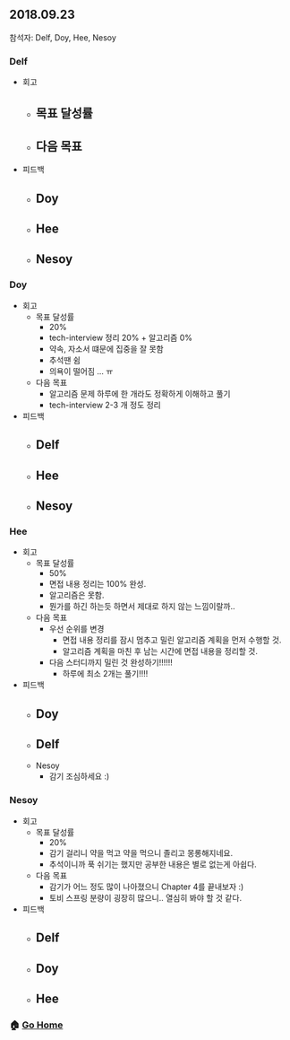 ## 2018.09.23
참석자: Delf, Doy, Hee, Nesoy

### Delf
- 회고
  - 목표 달성률
    -
  - 다음 목표
    -
- 피드백
  - Doy
    -
  - Hee
    -
  - Nesoy
    -

### Doy
- 회고
  - 목표 달성률
    - 20%
    - tech-interview 정리 20% + 알고리즘 0%
    - 약속, 자소서 떄문에 집중을 잘 못함
    - 추석땐 쉼
    - 의욕이 떨어짐 ... ㅠ
  - 다음 목표
    - 알고리즘 문제 하루에 한 개라도 정확하게 이해하고 풀기
    - tech-interview 2-3 개 정도 정리
- 피드백
  - Delf
    -
  - Hee
    -
  - Nesoy
    -

### Hee
- 회고
  - 목표 달성률
    - 50%
    - 면접 내용 정리는 100% 완성.
    - 알고리즘은 못함.
    - 뭔가를 하긴 하는듯 하면서 제대로 하지 않는 느낌이랄까..
  - 다음 목표
    - 우선 순위를 변경
      - 면접 내용 정리를 잠시 멈추고 밀린 알고리즘 계획을 먼저 수행할 것.
      - 알고리즘 계획을 마친 후 남는 시간에 면접 내용을 정리할 것.
    - 다음 스터디까지 밀린 것 완성하기!!!!!!
      - 하루에 최소 2개는 풀기!!!!
- 피드백
  - Doy
    -
  - Delf
    -
  - Nesoy
    - 감기 조심하세요 :)

### Nesoy
- 회고
  - 목표 달성률
    - 20%
    - 감기 걸리니 약을 먹고 약을 먹으니 졸리고 몽롱해지네요.
    - 추석이니까 푹 쉬기는 했지만 공부한 내용은 별로 없는게 아쉽다.
  - 다음 목표
    - 감기가 어느 정도 많이 나아졌으니 Chapter 4를 끝내보자 :)
    - 토비 스프링 분량이 굉장히 많으니.. 열심히 봐야 할 것 같다.
- 피드백
  - Delf
    -
  - Doy
    -
  - Hee
    -

### :house: [Go Home](https://github.com/T-WWL/WWL)
